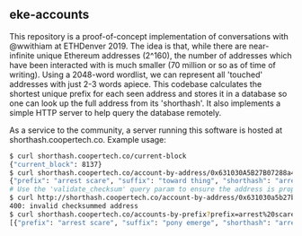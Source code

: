 ## eke-accounts

This repository is a proof-of-concept implementation of conversations
with @wwithiam at ETHDenver 2019. The idea is that, while there are
near-infinite unique Ethereum addresses (2^160), the number of addresses
which have been interacted with is much smaller (70 million or so as of
time of writing). Using a 2048-word wordlist, we can represent all
'touched' addresses with just 2-3 words apiece. This codebase calculates
the shortest unique prefix for each seen address and stores it in a
database so one can look up the full address from its 'shorthash'. It
also implements a simple HTTP server to help query the database
remotely.

As a service to the community, a server running this software is hosted
at shorthash.coopertech.co. Example usage:
```bash
$ curl shorthash.coopertech.co/current-block
{"current_block": 8137}
$ curl shorthash.coopertech.co/account-by-address/0x631030A5B27B07288a45696F189E1114f12A81c0
{"prefix": "arrest scare", "suffix": "toward thing", "shorthash": "arrest scare family", "address": "0x631030A5B27B07288a45696F189E1114f12A81c0"}
# Use the 'validate_checksum' query param to ensure the address is properly checksummed.
$ curl http://shorthash.coopertech.co/account-by-address/0x631030a5b27b07288a45696f189e1114f12a81c0?validate_checksum
400: invalid checksummed address
$ curl shorthash.coopertech.co/accounts-by-prefix?prefix=arrest%20scare
[{"prefix": "arrest scare", "suffix": "pony emerge", "shorthash": "arrest scare motion", "address": "0x6310B020fD98044957995092090F17F04e52cdfD"}, {"prefix": "arrest scare", "suffix": "toward thing", "shorthash": "arrest scare family", "address": "0x631030A5B27B07288a45696F189E1114f12A81c0"}]
```

